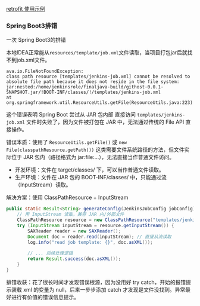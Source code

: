 [retrofit 使用示例](https://www.baeldung.com/retrofit)

### Spring Boot3排错
一次 Spring Boot3的排错

本地IDEA正常能从`resources/template/job.xml`文件读取，当项目打包jar后就找不到job.xml文件。

```
ava.io.FileNotFoundException:
class path resource [templates/jenkins-job.xml] cannot be resolved to absolute file path because it does not reside in the file system: 
jar:nested:/home/jenkinsrole/finaljava-build/githost-0.0.1-SNAPSHOT.jar/!BOOT-INF/classes/!/templates/jenkins-job.xml
at org.springframework.util.ResourceUtils.getFile(ResourceUtils.java:223)
```
这个错误表明 Spring Boot 尝试从 ​​JAR 包内部​​ 直接访问 `templates/jenkins-job.xml` 文件时失败了，因为文件被打包在 JAR 中，无法通过传统的 File API 直接操作。

错误本质​​：使用了 `ResourceUtils.getFile()` 或 `new File(classpathResource.getPath())` 这类需要文件系统路径的方法，但文件实际位于 JAR 包内（路径格式为 jar:file:...），无法直接当作普通文件访问。

- 开发环境​​：文件在 target/classes/ 下，可以当作普通文件读取。
- ​​生产环境​​：文件在 JAR 包的 BOOT-INF/classes/ 中，只能通过流（InputStream）读取。

解决方案：使用 ClassPathResource + InputStream

```java
public static Result<String> generateConfig(JenkinsJobConfig jobConfig) throws IOException, DocumentException {
    // 用 InputStream 读取，兼容 JAR 内/外部文件
    ClassPathResource resource = new ClassPathResource("templates/jenkins-job.xml");
    try (InputStream inputStream = resource.getInputStream()) {
        SAXReader reader = new SAXReader();
        Document doc = reader.read(inputStream); // 直接从流读取
        log.info("read job template: {}", doc.asXML());
        
        // ... 后续处理逻辑
        return Result.success(doc.asXML());
    }
}
```

排错收获：花了很长时间才发现错误根源，因为没用好 try catch，开始的报错提示装载 xml 的变量为 null，后来一步步添加 catch 才发现是文件没找到。异常最好进行有价值的错误信息提示。